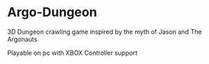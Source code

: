 # Argo-Dungeon
3D Dungeon crawling game inspired by the myth of Jason and The Argonauts

Playable on pc with XBOX Controller support

